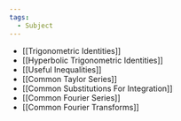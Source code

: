 ```yaml
---
tags:
  - Subject
---
```

- [[Trigonometric Identities]]
- [[Hyperbolic Trigonometric Identities]]
- [[Useful Inequalities]]
- [[Common Taylor Series]]
- [[Common Substitutions For Integration]]
- [[Common Fourier Series]]
- [[Common Fourier Transforms]]
